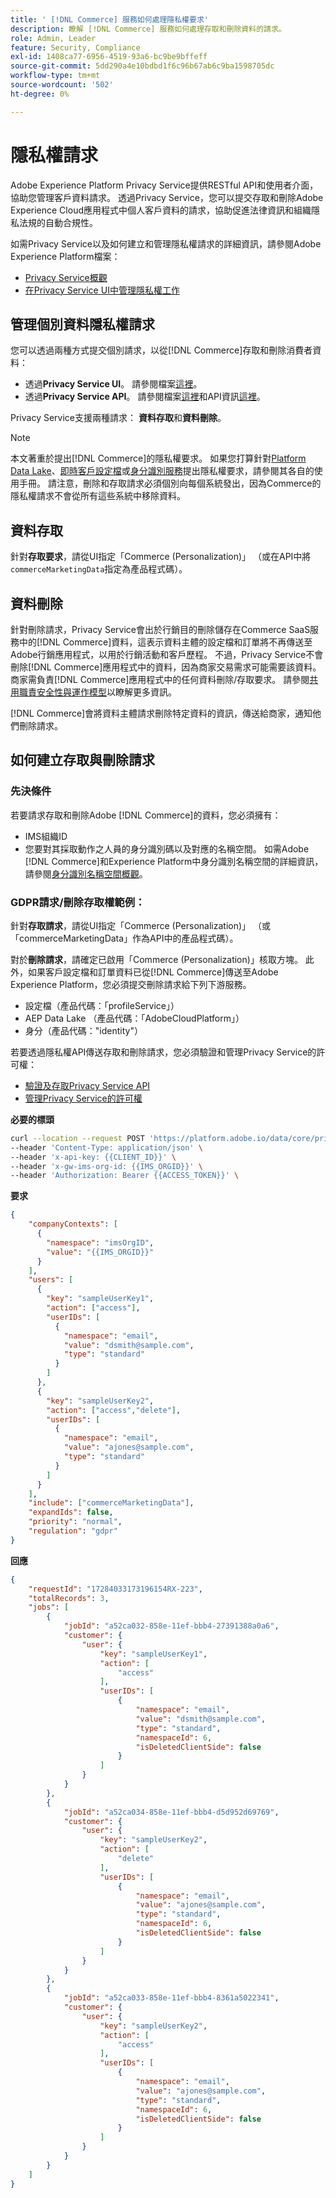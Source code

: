 ```yaml
---
title: ' [!DNL Commerce] 服務如何處理隱私權要求'
description: 瞭解 [!DNL Commerce] 服務如何處理存取和刪除資料的請求。
role: Admin, Leader
feature: Security, Compliance
exl-id: 1408ca77-6956-4519-93a6-bc9be9bffeff
source-git-commit: 5dd290a4e10bdbd1f6c96b67ab6c9ba1598705dc
workflow-type: tm+mt
source-wordcount: '502'
ht-degree: 0%

---
```


# 隱私權請求

Adobe Experience Platform Privacy Service提供RESTful API和使用者介面，協助您管理客戶資料請求。 透過Privacy Service，您可以提交存取和刪除Adobe Experience Cloud應用程式中個人客戶資料的請求，協助促進法律資訊和組織隱私法規的自動合規性。

如需Privacy Service以及如何建立和管理隱私權請求的詳細資訊，請參閱Adobe Experience Platform檔案：

* [Privacy Service概觀](https://experienceleague.adobe.com/en/docs/experience-platform/privacy/home)
* [在Privacy Service UI中管理隱私權工作](https://experienceleague.adobe.com/en/docs/experience-platform/privacy/ui/user-guide)

## 管理個別資料隱私權請求

您可以透過兩種方式提交個別請求，以從[!DNL Commerce]存取和刪除消費者資料：

* 透過&#x200B;**Privacy Service UI**。 請參閱檔案[這裡](https://experienceleague.adobe.com/en/docs/experience-platform/privacy/ui/user-guide#_blank)。
* 透過&#x200B;**Privacy Service API**。 請參閱檔案[這裡](https://developer.adobe.com/experience-platform-apis/references/privacy-service/#_blank)和API資訊[這裡](https://developer.adobe.com/experience-platform-apis/#_blank)。

Privacy Service支援兩種請求： **資料存取**&#x200B;和&#x200B;**資料刪除**。

>[!NOTE]
>
>本文著重於提出[!DNL Commerce]的隱私權要求。 如果您打算針對[Platform Data Lake](https://experienceleague.adobe.com/en/docs/experience-platform/catalog/privacy)、[即時客戶設定檔](https://experienceleague.adobe.com/en/docs/experience-platform/profile/privacy)或[身分識別服務](https://experienceleague.adobe.com/en/docs/experience-platform/identity/privacy)提出隱私權要求，請參閱其各自的使用手冊。 請注意，刪除和存取請求必須個別向每個系統發出，因為Commerce的隱私權請求不會從所有這些系統中移除資料。

## 資料存取

針對&#x200B;**存取要求**，請從UI指定「Commerce (Personalization)」 （或在API中將`commerceMarketingData`指定為產品程式碼）。

## 資料刪除

針對刪除請求，Privacy Service會出於行銷目的刪除儲存在Commerce SaaS服務中的[!DNL Commerce]資料，這表示資料主體的設定檔和訂單將不再傳送至Adobe行銷應用程式，以用於行銷活動和客戶歷程。 不過，Privacy Service不會刪除[!DNL Commerce]應用程式中的資料，因為商家交易需求可能需要該資料。 商家需負責[!DNL Commerce]應用程式中的任何資料刪除/存取要求。 請參閱[共用職責安全性與運作模型](https://experienceleague.adobe.com/en/docs/commerce-operations/security-and-compliance/shared-responsibility)以瞭解更多資訊。

[!DNL Commerce]會將資料主體請求刪除特定資料的資訊，傳送給商家，通知他們刪除請求。

## 如何建立存取與刪除請求

### 先決條件

若要請求存取和刪除Adobe [!DNL Commerce]的資料，您必須擁有：

* IMS組織ID
* 您要對其採取動作之人員的身分識別碼以及對應的名稱空間。 如需Adobe [!DNL Commerce]和Experience Platform中身分識別名稱空間的詳細資訊，請參閱[身分識別名稱空間概觀](https://experienceleague.adobe.com/zh-hant/docs/experience-platform/identity/features/namespaces)。

### GDPR請求/刪除存取權範例：

針對&#x200B;**存取請求**，請從UI指定「Commerce (Personalization)」 （或「commerceMarketingData」作為API中的產品程式碼）。

對於&#x200B;**刪除請求**，請確定已啟用「Commerce (Personalization)」核取方塊。 此外，如果客戶設定檔和訂單資料已從[!DNL Commerce]傳送至Adobe Experience Platform，您必須提交刪除請求給下列下游服務。

* 設定檔（產品代碼：「profileService」）
* AEP Data Lake （產品代碼：「AdobeCloudPlatform」）
* 身分（產品代碼：&quot;identity&quot;）

若要透過隱私權API傳送存取和刪除請求，您必須驗證和管理Privacy Service的許可權：

* [驗證及存取Privacy Service API](https://experienceleague.adobe.com/en/docs/experience-platform/privacy/api/getting-started)
* [管理Privacy Service的許可權](https://experienceleague.adobe.com/en/docs/experience-platform/privacy/permissions)

**必要的標頭**

```bash
curl --location --request POST 'https://platform.adobe.io/data/core/privacy/jobs' \
--header 'Content-Type: application/json' \
--header 'x-api-key: {{CLIENT_ID}}' \
--header 'x-gw-ims-org-id: {{IMS_ORGID}}' \
--header 'Authorization: Bearer {{ACCESS_TOKEN}}' \
```

**要求**

```json
{
    "companyContexts": [
      {
        "namespace": "imsOrgID",
        "value": "{{IMS_ORGID}}"
      }
    ],
    "users": [
      {
        "key": "sampleUserKey1",
        "action": ["access"],
        "userIDs": [
          {
            "namespace": "email",
            "value": "dsmith@sample.com",
            "type": "standard"
          }
        ]
      },
      {
        "key": "sampleUserKey2",
        "action": ["access","delete"],
        "userIDs": [
          {
            "namespace": "email",
            "value": "ajones@sample.com",
            "type": "standard"
          }
        ]
      }
    ],
    "include": ["commerceMarketingData"],
    "expandIds": false,
    "priority": "normal",
    "regulation": "gdpr"
}
```

**回應**

```json
{
    "requestId": "17284033173196154RX-223",
    "totalRecords": 3,
    "jobs": [
        {
            "jobId": "a52ca032-858e-11ef-bbb4-27391388a0a6",
            "customer": {
                "user": {
                    "key": "sampleUserKey1",
                    "action": [
                        "access"
                    ],
                    "userIDs": [
                        {
                            "namespace": "email",
                            "value": "dsmith@sample.com",
                            "type": "standard",
                            "namespaceId": 6,
                            "isDeletedClientSide": false
                        }
                    ]
                }
            }
        },
        {
            "jobId": "a52ca034-858e-11ef-bbb4-d5d952d69769",
            "customer": {
                "user": {
                    "key": "sampleUserKey2",
                    "action": [
                        "delete"
                    ],
                    "userIDs": [
                        {
                            "namespace": "email",
                            "value": "ajones@sample.com",
                            "type": "standard",
                            "namespaceId": 6,
                            "isDeletedClientSide": false
                        }
                    ]
                }
            }
        },
        {
            "jobId": "a52ca033-858e-11ef-bbb4-8361a5022341",
            "customer": {
                "user": {
                    "key": "sampleUserKey2",
                    "action": [
                        "access"
                    ],
                    "userIDs": [
                        {
                            "namespace": "email",
                            "value": "ajones@sample.com",
                            "type": "standard",
                            "namespaceId": 6,
                            "isDeletedClientSide": false
                        }
                    ]
                }
            }
        }
    ]
}
```
